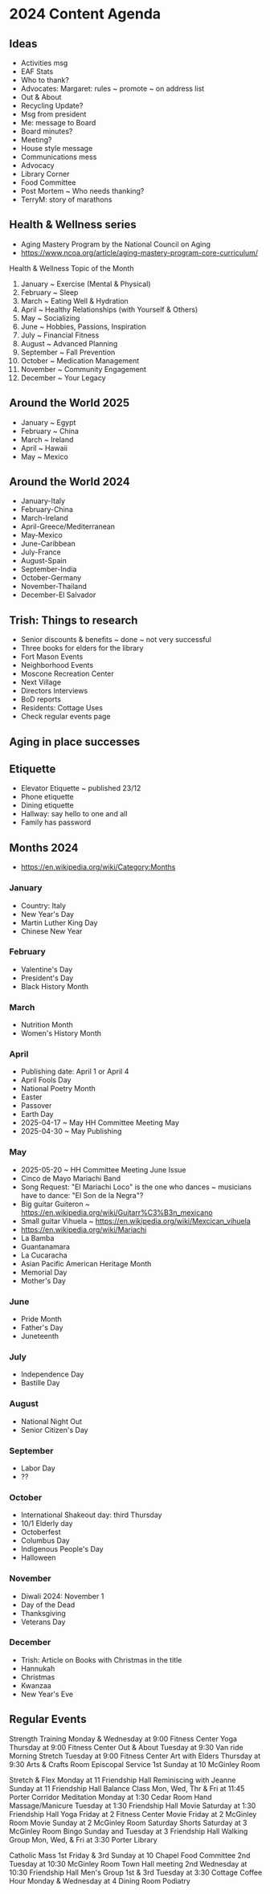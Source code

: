 # 2024 Content Agenda


## Ideas

* Activities msg
* EAF Stats
* Who to thank?
* Advocates: Margaret: rules ~ promote ~ on address list
* Out & About
* Recycling Update?
* Msg from president
* Me: message to Board
* Board minutes?
* Meeting?
* House style message
* Communications mess
* Advocacy
* Library Corner
* Food Committee
* Post Mortem ~ Who needs thanking?
* TerryM: story of marathons

## Health & Wellness series

* Aging Mastery Program by the National Council on Aging
* https://www.ncoa.org/article/aging-mastery-program-core-curriculum/

Health & Wellness Topic of the Month

1. January ~ Exercise (Mental & Physical)
2. February ~ Sleep
3. March ~ Eating Well & Hydration
4. April ~ Healthy Relationships (with Yourself & Others)
5. May ~ Socializing
6. June ~ Hobbies, Passions, Inspiration
7. July ~ Financial Fitness
8. August ~ Advanced Planning
9. September ~ Fall Prevention
10. October ~ Medication Management
11. November ~ Community Engagement
12. December ~ Your Legacy


## Around the World 2025

* January ~ Egypt
* February ~ China
* March ~ Ireland
* April ~ Hawaii
* May ~ Mexico



## Around the World 2024

* January-Italy
* February-China
* March-Ireland
* April-Greece/Mediterranean
* May-Mexico
* June-Caribbean
* July-France
* August-Spain
* September-India
* October-Germany
* November-Thailand
* December-El Salvador


## Trish: Things to research

* Senior discounts & benefits ~ done ~ not very successful
* Three books for elders for the library
* Fort Mason Events
* Neighborhood Events
* Moscone Recreation Center
* Next Village
* Directors Interviews
* BoD reports
* Residents: Cottage Uses
* Check regular events page

## Aging in place successes

## Etiquette

* Elevator Etiquette ~ published 23/12
* Phone etiquette
* Dining etiquette
* Hallway: say hello to one and all
* Family has password

## Months 2024

* https://en.wikipedia.org/wiki/Category:Months

### January

* Country: Italy
* New Year's Day
* Martin Luther King Day
* Chinese New Year

### February

* Valentine's Day
* President's Day
* Black History Month


### March

* Nutrition Month
* Women's History Month

### April

* Publishing date: April 1 or April 4
* April Fools Day
* National Poetry Month
* Easter
* Passover
* Earth Day
* 2025-04-17 ~ May HH Committee Meeting May
* 2025-04-30 ~ May Publishing

### May

* 2025-05-20 ~ HH Committee Meeting June Issue
* Cinco de Mayo Mariachi Band
* Song Request: "El Mariachi Loco" is the one who dances ~ musicians have to dance: "El Son de la Negra"?
* Big guitar Guiteron ~ https://en.wikipedia.org/wiki/Guitarr%C3%B3n_mexicano
* Small guitar Vihuela ~ https://en.wikipedia.org/wiki/Mexcican_vihuela
* https://en.wikipedia.org/wiki/Mariachi
* La Bamba
* Guantanamara
* La Cucaracha
* Asian Pacific American Heritage Month
* Memorial Day
* Mother's Day


### June

* Pride Month
* Father's Day
* Juneteenth


### July

* Independence Day
* Bastille Day


### August

* National Night Out
* Senior Citizen's Day

### September

* Labor Day
* ??

### October

* International Shakeout day: third Thursday
* 10/1 Elderly day
* Octoberfest
* Columbus Day
* Indigenous People's Day
* Halloween


### November

* Diwali 2024: November 1
* Day of the Dead
* Thanksgiving
* Veterans Day


### December

* Trish: Article on Books with Christmas in the title
* Hannukah
* Christmas
* Kwanzaa
* New Year's Eve


## Regular Events

Strength Training Monday & Wednesday at 9:00  Fitness Center
Yoga   Thursday at 9:00   Fitness Center
Out & About Tuesday at 9:30 Van ride
Morning Stretch Tuesday at 9:00 Fitness Center
Art with Elders Thursday at 9:30 Arts & Crafts Room
Episcopal Service 1st Sunday at 10 McGinley Room

Stretch & Flex Monday at 11 Friendship Hall
Reminiscing with Jeanne Sunday at 11 Friendship Hall
Balance Class Mon, Wed, Thr & Fri at 11:45 Porter Corridor
Meditation Monday at 1:30 Cedar Room
Hand Massage/Manicure Tuesday at 1:30 Friendship Hall
Movie Saturday at 1:30 Friendship Hall
Yoga Friday at 2 Fitness Center
Movie Friday at 2 McGinley Room
Movie Sunday at 2 McGinley Room
Saturday Shorts Saturday at 3 McGinley Room
Bingo Sunday and Tuesday at 3 Friendship Hall
Walking Group Mon, Wed, & Fri at 3:30 Porter Library

Catholic Mass 1st Friday & 3rd Sunday at 10 Chapel
Food Committee 2nd Tuesday at 10:30 McGinley Room
Town Hall meeting 2nd Wednesday at 10:30 Friendship Hall
Men's Group 1st & 3rd Tuesday at 3:30 Cottage
Coffee Hour Monday & Wednesday at 4 Dining Room
Podiatry
